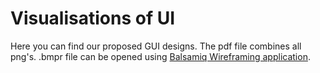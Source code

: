 # Visualisations of UI
Here you can find our proposed GUI designs. The pdf file combines all png's. .bmpr file can be opened using [Balsamiq Wireframing application](https://balsamiq.com/wireframes/).
